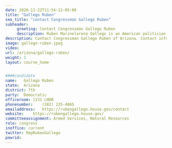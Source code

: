 ```yaml
---
date: 2020-11-22T11:54:12-05:00
title: "Gallego Ruben"
seo_title: "contact Congressman Gallego Ruben"
subheader:
     greeting: Contact Congressman Gallego Ruben 
     description: Ruben Marinelarena Gallego is an American politician who is the U.S. Representative for Arizona's 7th congressional district.
description: Contact Congressman Gallego Ruben of Arizona. Contact information for Gallego Ruben includes email address, phone number, and mailing address.
image: gallego-ruben.jpeg
video: 
url: /arizona/gallego-ruben/
weight: 1
layout: course_home


####candidate
name:	Gallego Ruben
state:	Arizona
district: 7th
party:	Democratic
officeroom:	1131 LHOB
phonenumber:	(202) 225-4065
emailaddress:	https://rubengallego.house.gov/contact
website:	https://rubengallego.house.gov/
committeeassignment: Armed Services, Natural Resources
role: congress
inoffice: current
twitter: RepRubenGallego
powrid: 
---
```


